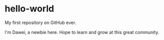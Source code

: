 # hello-world
My first repository on GitHub ever.

I'm Dawei, a newbie here. Hope to learn and grow at this great community.
